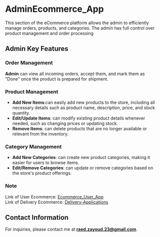 # AdminEcommerce_App

This section of the eCommerce platform allows the admin to efficiently manage orders, products, and categories. The admin has full control over product management and order processing

## Admin Key Features

### Order Management
**Admin** can view all incoming orders, accept them, and mark them as "Done" once the product is prepared for shipment.

### Product Management

- **Add New Items**:can easily add new products to the store, including all necessary details such as product name, description, price, and stock quantity.
- **Edit/Update Items**: can modify existing product details whenever needed, such as changing prices or updating stock.
- **Remove Items**: can delete products that are no longer available or relevant from the inventory.

### Category Management

- **Add New Categories**: can create new product categories, making it easier for users to browse items.
- **Edit/Remove Categories**: can update or remove categories based on the store's product offerings.

### Note 
Link of User Ecommerce: [Ecommerce_User_App](https://github.com/raedzayoud/Ecommece_User_App)  
Link of Delivery Ecommerce: [Delivery-Applications](https://github.com/raedzayoud/Delivery-Applications)

## Contact Information

For inquiries, please contact me at [**raed.zayoud.23@gmail.com**](mailto:raed.zayoud.23@gmail.com).


